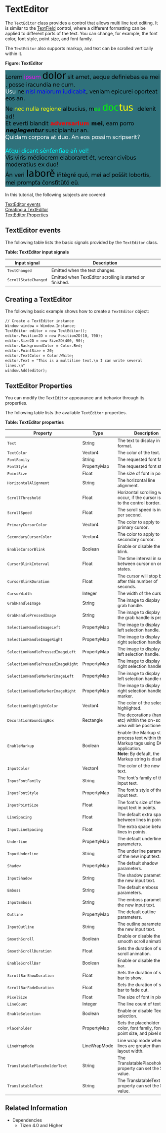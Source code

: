 # TextEditor

The `TextEditor` class provides a control that allows multi line text editing. It is similar to the [TextField](./textfield.md) control, where a different formatting can be applied to different parts of the text. You can change, for example, the font color, font style, point size, and font family.

The `TextEditor` also supports markup, and text can be scrolled vertically within it.

**Figure: TextEditor**

![TextEditor](./media/dali_texteditor.png)

In this tutorial, the following subjects are covered:

[TextEditor events](#1)<br>
[Creating a TextEditor](#2)<br>
[TextEditor Properties](#3)<br>

<a name="1"></a>
## TextEditor events

The following table lists the basic signals provided by the `TextEditor` class.

**Table: TextEditor input signals**

| Input signal         | Description                              |
| -------------------- | ---------------------------------------- |
| `TextChanged`        | Emitted when the text changes.           |
| `ScrollStateChanged` | Emitted when TextEditor scrolling is started or finished. |

<a name="2"></a>
## Creating a TextEditor

The following basic example shows how to create a `TextEditor` object:

```
// Create a TextEditor instance
Window window = Window.Instance;
TextEditor editor = new TextEditor();
editor.Position2D = new Position2D(10, 700);
editor.Size2D = new Size2D(400, 90);
editor.BackgroundColor = Color.Red;
editor.PointSize = 20;
editor.TextColor = Color.White;
editor.Text = "This is a multiline text.\n I can write several lines.\n"
window.Add(editor);
```

<a name="3"></a>
## TextEditor Properties

You can modify the `TextEditor` appearance and behavior through its properties.

The following table lists the available `TextEditor` properties.

**Table: TextEditor properties**

| Property                           | Type        | Description                              |
| ---------------------------------- | ----------- | ---------------------------------------- |
| `Text`                             | String      | The text to display in UTF-8 format.      |
| `TextColor`                        | Vector4     | The color of the text.                           |
| `FontFamily`                       | String      | The requested font family.                |
| `FontStyle`                        | PropertyMap | The requested font style.                 |
| `PointSize`                        | Float       | The size of font in points.               |
| `HorizontalAlignment`              | String      | The horizontal line alignment.            |
| `ScrollThreshold`                  | Float       | Horizontal scrolling will occur, if the cursor is closer to the control border. |
| `ScrollSpeed`                      | Float       | The scroll speed is in pixels per second.    |
| `PrimaryCursorColor`               | Vector4     | The color to apply to the primary cursor. |
| `SecondaryCursorColor`             | Vector4     | The color to apply to the secondary cursor. |
| `EnableCursorBlink`                | Boolean     | Enable or disable the cursor blink.   |
| `CursorBlinkInterval`              | Float       | The time interval in seconds between cursor on or off states. |
| `CursorBlinkDuration`              | Float       | The cursor will stop blinking after this number of seconds. |
| `CursorWidth`                      | Integer     | The width of the cursor.                         |
| `GrabHandleImage`                  | String      | The image to display for the grab handle. |
| `GrabHandlePressedImage`           | String      | The image to display when the grab handle is pressed. |
| `SelectionHandleImageLeft`         | PropertyMap | The image to display for the left selection handle. |
| `SelectionHandleImageRight`        | PropertyMap | The image to display for the right selection handle. |
| `SelectionHandlePressedImageLeft`  | PropertyMap | The image to display for the left selection handle. |
| `SelectionHandlePressedImageRight` | PropertyMap | The image to display for the right selection handle. |
| `SelectionHandleMarkerImageLeft`   | PropertyMap | The image to display for the left selection handle marker. |
| `SelectionHandleMarkerImageRight`  | PropertyMap | The image to display for the right selection handle marker. |
| `SelectionHighlightColor`          | Vector4     | The color of the selection is highlighted.     |
| `DecorationBoundingBox`            | Rectangle   | The decorations (handles etc) within the on-screen area will be positioned. |
| `EnableMarkup`                     | Boolean     | Enable the Markup string, to process text within the Markup tags using DALi application.<br>**Note**: By default, the Markup string is disabled. |
| `InputColor`                       | Vector4     | The color of the new input text.          |
| `InputFontFamily`                  | String      | The font's family of the new input text.  |
| `InputFontStyle`                   | PropertyMap | The font's style of the new input text.   |
| `InputPointSize`                   | Float       | The font's size of the new input text in points. |
| `LineSpacing`                      | Float       | The default extra space between lines in points. |
| `InputLineSpacing`                 | Float       | The extra space between lines in points.  |
| `Underline`                        | PropertyMap | The default underline parameters.         |
| `InputUnderline`                   | String      | The underline parameters of the new input text. |
| `Shadow`                           | PropertyMap | The default shadow parameters.            |
| `InputShadow`                      | String      | The shadow parameters of the new input text. |
| `Emboss`                           | String      | The default emboss parameters.            |
| `InputEmboss`                      | String      | The emboss parameters of the new input text. |
| `Outline`                          | PropertyMap | The default outline parameters.           |
| `InputOutline`                     | String      | The outline parameters of the new input text. |
| `SmoothScroll`                     | Boolean     | Enable or disable the smooth scroll animation. |
| `SmoothScrollDuration`             | Float       | Sets the duration of smooth scroll animation. |
| `EnableScrollBar`                  | Boolean     | Enable or disable the scroll bar.         |
| `ScrollBarShowDuration`            | Float       | Sets the duration of scroll bar to show.  |
| `ScrollBarFadeDuration`            | Float       | Sets the duration of scroll bar to fade out. |
| `PixelSize`                        | Float       | The size of font in pixels.               |
| `LineCount`                        | Integer     | The line count of text.                   |
| `EnableSelection`                  | Boolean     | Enable or disable Text selection.                   |
| `Placeholder`                      | PropertyMap | Sets the placeholder : text, color, font family, font style, point size, and pixel size. |
| `LineWrapMode`                     | LineWrapMode | Line wrap mode when text lines are greater than the layout width. |
| `TranslatablePlaceholderText`      | String      | The TranslatablePlaceholderText property can set the SID value. |
| `TranslatableText`                 | String      | The TranslatableText property can set the SID value. |


## Related Information
- Dependencies
  -   Tizen 4.0 and Higher

